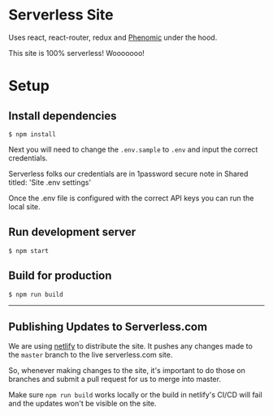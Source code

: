 # Serverless Site

Uses react, react-router, redux and [Phenomic](https://github.com/MoOx/phenomic) under the hood.

This site is 100% serverless! Wooooooo!

# Setup

## Install dependencies

```console
$ npm install
```

Next you will need to change the `.env.sample` to `.env` and input the correct credentials.

Serverless folks our credentials are in 1password secure note in Shared titled: 'Site .env settings'

Once the .env file is configured with the correct API keys you can run the local site.

## Run development server

```console
$ npm start
```

## Build for production

```console
$ npm run build
```

---

## Publishing Updates to Serverless.com

We are using [netlify](http://netlify.com) to distribute the site. It pushes any changes made to the `master` branch to the live serverless.com site.

So, whenever making changes to the site, it's important to do those on branches and submit a pull request for us to merge into master.

Make sure `npm run build` works locally or the build in netlify's CI/CD will fail and the updates won't be visible on the site.
